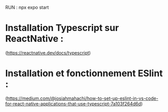 RUN : npx expo start

# Installation Typescript sur ReactNative :
(https://reactnative.dev/docs/typescript)

# Installation et fonctionnement ESlint : 
(https://medium.com/@josiahmahachi/how-to-set-up-eslint-in-vs-code-for-react-native-applications-that-use-typescript-7a103f264d6d)


